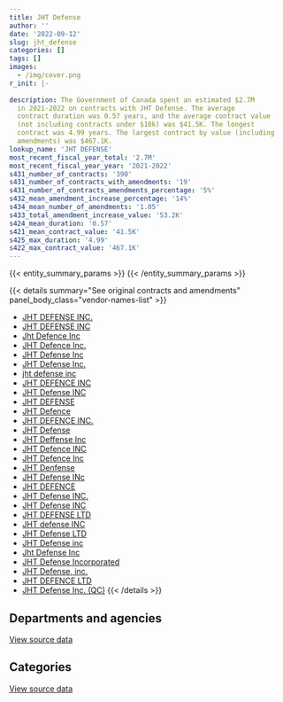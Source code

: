 ```yaml
---
title: JHT Defense
author: ''
date: '2022-09-12'
slug: jht_defense
categories: []
tags: []
images:
  - /img/cover.png
r_init: |-
  
description: The Government of Canada spent an estimated $2.7M
  in 2021-2022 on contracts with JHT Defense. The average
  contract duration was 0.57 years, and the average contract value
  (not including contracts under $10k) was $41.5K. The longest
  contract was 4.99 years. The largest contract by value (including
  amendments) was $467.1K.
lookup_name: 'JHT DEFENSE'
most_recent_fiscal_year_total: '2.7M'
most_recent_fiscal_year_year: '2021-2022'
s431_number_of_contracts: '390'
s431_number_of_contracts_with_amendments: '19'
s431_number_of_contracts_amendments_percentage: '5%'
s432_mean_amendment_increase_percentage: '14%'
s434_mean_number_of_amendments: '1.05'
s433_total_amendment_increase_value: '53.2K'
s424_mean_duration: '0.57'
s421_mean_contract_value: '41.5K'
s425_max_duration: '4.99'
s422_max_contract_value: '467.1K'
---
```


<script src="/rmarkdown-libs/htmlwidgets/htmlwidgets.js"></script>
<link href="/rmarkdown-libs/datatables-css/datatables-crosstalk.css" rel="stylesheet" />
<script src="/rmarkdown-libs/datatables-binding/datatables.js"></script>
<script src="/rmarkdown-libs/jquery/jquery-3.6.0.min.js"></script>
<link href="/rmarkdown-libs/dt-core-bootstrap/css/dataTables.bootstrap.min.css" rel="stylesheet" />
<link href="/rmarkdown-libs/dt-core-bootstrap/css/dataTables.bootstrap.extra.css" rel="stylesheet" />
<script src="/rmarkdown-libs/dt-core-bootstrap/js/jquery.dataTables.min.js"></script>
<script src="/rmarkdown-libs/dt-core-bootstrap/js/dataTables.bootstrap.min.js"></script>
<link href="/rmarkdown-libs/crosstalk/css/crosstalk.min.css" rel="stylesheet" />
<script src="/rmarkdown-libs/crosstalk/js/crosstalk.min.js"></script>
<script src="/rmarkdown-libs/htmlwidgets/htmlwidgets.js"></script>
<link href="/rmarkdown-libs/datatables-css/datatables-crosstalk.css" rel="stylesheet" />
<script src="/rmarkdown-libs/datatables-binding/datatables.js"></script>
<script src="/rmarkdown-libs/jquery/jquery-3.6.0.min.js"></script>
<link href="/rmarkdown-libs/dt-core-bootstrap/css/dataTables.bootstrap.min.css" rel="stylesheet" />
<link href="/rmarkdown-libs/dt-core-bootstrap/css/dataTables.bootstrap.extra.css" rel="stylesheet" />
<script src="/rmarkdown-libs/dt-core-bootstrap/js/jquery.dataTables.min.js"></script>
<script src="/rmarkdown-libs/dt-core-bootstrap/js/dataTables.bootstrap.min.js"></script>
<link href="/rmarkdown-libs/crosstalk/css/crosstalk.min.css" rel="stylesheet" />
<script src="/rmarkdown-libs/crosstalk/js/crosstalk.min.js"></script>

{{< entity_summary_params >}}
{{< /entity_summary_params >}}

{{< details summary="See original contracts and amendments" panel_body_class="vendor-names-list" >}}
- [JHT DEFENSE INC.](https://search.open.canada.ca/en/ct/?sort=contract_value_f%20desc&page=1&search_text=%22JHT%20DEFENSE%20INC.%22)
- [JHT DEFENSE INC](https://search.open.canada.ca/en/ct/?sort=contract_value_f%20desc&page=1&search_text=%22JHT%20DEFENSE%20INC%22)
- [Jht Defence Inc](https://search.open.canada.ca/en/ct/?sort=contract_value_f%20desc&page=1&search_text=%22Jht%20Defence%20Inc%22)
- [JHT Defence Inc.](https://search.open.canada.ca/en/ct/?sort=contract_value_f%20desc&page=1&search_text=%22JHT%20Defence%20Inc.%22)
- [JHT Defense Inc](https://search.open.canada.ca/en/ct/?sort=contract_value_f%20desc&page=1&search_text=%22JHT%20Defense%20Inc%22)
- [JHT Defense Inc.](https://search.open.canada.ca/en/ct/?sort=contract_value_f%20desc&page=1&search_text=%22JHT%20Defense%20Inc.%22)
- [jht defense inc](https://search.open.canada.ca/en/ct/?sort=contract_value_f%20desc&page=1&search_text=%22jht%20defense%20inc%22)
- [JHT DEFENCE INC](https://search.open.canada.ca/en/ct/?sort=contract_value_f%20desc&page=1&search_text=%22JHT%20DEFENCE%20INC%22)
- [JHT Defense INC](https://search.open.canada.ca/en/ct/?sort=contract_value_f%20desc&page=1&search_text=%22JHT%20Defense%20INC%22)
- [JHT DEFENSE](https://search.open.canada.ca/en/ct/?sort=contract_value_f%20desc&page=1&search_text=%22JHT%20DEFENSE%22)
- [JHT Defence](https://search.open.canada.ca/en/ct/?sort=contract_value_f%20desc&page=1&search_text=%22JHT%20Defence%22)
- [JHT DEFENCE INC.](https://search.open.canada.ca/en/ct/?sort=contract_value_f%20desc&page=1&search_text=%22JHT%20DEFENCE%20INC.%22)
- [JHT Defense](https://search.open.canada.ca/en/ct/?sort=contract_value_f%20desc&page=1&search_text=%22JHT%20Defense%22)
- [JHT Deffense Inc](https://search.open.canada.ca/en/ct/?sort=contract_value_f%20desc&page=1&search_text=%22JHT%20Deffense%20Inc%22)
- [JHT Defence INC](https://search.open.canada.ca/en/ct/?sort=contract_value_f%20desc&page=1&search_text=%22JHT%20Defence%20INC%22)
- [JHT Defence Inc](https://search.open.canada.ca/en/ct/?sort=contract_value_f%20desc&page=1&search_text=%22JHT%20Defence%20Inc%22)
- [JHT Denfense](https://search.open.canada.ca/en/ct/?sort=contract_value_f%20desc&page=1&search_text=%22JHT%20Denfense%22)
- [JHT Defense INc](https://search.open.canada.ca/en/ct/?sort=contract_value_f%20desc&page=1&search_text=%22JHT%20Defense%20INc%22)
- [JHT DEFENCE](https://search.open.canada.ca/en/ct/?sort=contract_value_f%20desc&page=1&search_text=%22JHT%20DEFENCE%22)
- [JHT Defense INC.](https://search.open.canada.ca/en/ct/?sort=contract_value_f%20desc&page=1&search_text=%22JHT%20Defense%20INC.%22)
- [JHT Defense INC](https://search.open.canada.ca/en/ct/?sort=contract_value_f%20desc&page=1&search_text=%22JHT%20%20Defense%20INC%22)
- [JHT DEFENSE LTD](https://search.open.canada.ca/en/ct/?sort=contract_value_f%20desc&page=1&search_text=%22JHT%20DEFENSE%20LTD%22)
- [JHT defense INC](https://search.open.canada.ca/en/ct/?sort=contract_value_f%20desc&page=1&search_text=%22JHT%20defense%20INC%22)
- [JHT Defense LTD](https://search.open.canada.ca/en/ct/?sort=contract_value_f%20desc&page=1&search_text=%22JHT%20Defense%20LTD%22)
- [JHT Defense inc](https://search.open.canada.ca/en/ct/?sort=contract_value_f%20desc&page=1&search_text=%22JHT%20Defense%20inc%22)
- [Jht Defense Inc](https://search.open.canada.ca/en/ct/?sort=contract_value_f%20desc&page=1&search_text=%22Jht%20Defense%20Inc%22)
- [JHT Defense Incorporated](https://search.open.canada.ca/en/ct/?sort=contract_value_f%20desc&page=1&search_text=%22JHT%20Defense%20Incorporated%22)
- [JHT Defense, inc.](https://search.open.canada.ca/en/ct/?sort=contract_value_f%20desc&page=1&search_text=%22JHT%20Defense%2c%20inc.%22)
- [JHT DEFENCE LTD](https://search.open.canada.ca/en/ct/?sort=contract_value_f%20desc&page=1&search_text=%22JHT%20DEFENCE%20LTD%22)
- [JHT Defense Inc. (QC)](https://search.open.canada.ca/en/ct/?sort=contract_value_f%20desc&page=1&search_text=%22JHT%20Defense%20Inc.%20%28QC%29%22)
{{< /details >}}

## Departments and agencies

<div id="htmlwidget-1" style="width:100%;height:auto;" class="datatables html-widget"></div>
<script type="application/json" data-for="htmlwidget-1">{"x":{"style":"bootstrap","filter":"none","vertical":false,"data":[["<a href=\"/departments/csc-scc/\">Correctional Service of Canada<\/a>","<a href=\"/departments/dnd-mdn/\">National Defence<\/a>","<a href=\"/departments/nrc-cnrc/\">National Research Council Canada<\/a>","<a href=\"/departments/rcmp-grc/\">Royal Canadian Mounted Police<\/a>","<a href=\"/departments/tc/\">Transport Canada<\/a>"],[33221.39,2678217.52,null,11550.04,null],[null,2928748.13,null,null,null],[null,1994733.54,null,null,17176.23],[null,2645544.41,14711.22,11439.11,33471.62]],"container":"<table class=\"table table-striped table-hover row-border order-column display\">\n  <thead>\n    <tr>\n      <th>Department<\/th>\n      <th>2018-2019<\/th>\n      <th>2019-2020<\/th>\n      <th>2020-2021<\/th>\n      <th>2021-2022<\/th>\n    <\/tr>\n  <\/thead>\n<\/table>","options":{"order":[[4,"desc"]],"pageLength":10,"autoWidth":true,"columnDefs":[{"targets":1,"render":"function(data, type, row, meta) {\n    return type !== 'display' ? data : DTWidget.formatCurrency(data, \"$\", 2, 3, \",\", \".\", true, null);\n  }"},{"targets":2,"render":"function(data, type, row, meta) {\n    return type !== 'display' ? data : DTWidget.formatCurrency(data, \"$\", 2, 3, \",\", \".\", true, null);\n  }"},{"targets":3,"render":"function(data, type, row, meta) {\n    return type !== 'display' ? data : DTWidget.formatCurrency(data, \"$\", 2, 3, \",\", \".\", true, null);\n  }"},{"targets":4,"render":"function(data, type, row, meta) {\n    return type !== 'display' ? data : DTWidget.formatCurrency(data, \"$\", 2, 3, \",\", \".\", true, null);\n  }"},{"width":"16%","targets":[1,2,3,4]},{"className":"dt-right","targets":[1,2,3,4]}],"orderClasses":false}},"evals":["options.columnDefs.0.render","options.columnDefs.1.render","options.columnDefs.2.render","options.columnDefs.3.render"],"jsHooks":[]}</script>
<p class="text-right">
<a href="https://github.com/GoC-Spending/contracts-data/tree/main/data/out/vendors/jht_defense/summary_by_fiscal_year_by_department.csv" class="source-data-link btn btn-link">View source data</a>
</p>

## Categories

<div id="htmlwidget-2" style="width:100%;height:auto;" class="datatables html-widget"></div>
<script type="application/json" data-for="htmlwidget-2">{"x":{"style":"bootstrap","filter":"none","vertical":false,"data":[["<a href=\"/categories/facilities_and_construction/\">Facilities and construction<\/a>","<a href=\"/categories/office_management/\">Office management<\/a>","<a href=\"/categories/defence/\">Defence<\/a>","<a href=\"/categories/professional_services/\">Professional services<\/a>","<a href=\"/categories/transportation_and_logistics/\">Transportation and logistics<\/a>","<a href=\"/categories/industrial_products_and_services/\">Industrial products and services<\/a>"],[60600.58,null,1456381.02,null,11550.04,1194457.32],[91413.65,null,1224072.33,54269.35,null,1558992.8],[58180.4,23914.52,1356887.6,null,null,572927.24],[127824.72,null,1901850.61,null,11439.11,664051.92]],"container":"<table class=\"table table-striped table-hover row-border order-column display\">\n  <thead>\n    <tr>\n      <th>Category<\/th>\n      <th>2018-2019<\/th>\n      <th>2019-2020<\/th>\n      <th>2020-2021<\/th>\n      <th>2021-2022<\/th>\n    <\/tr>\n  <\/thead>\n<\/table>","options":{"order":[[4,"desc"]],"dom":"t","pageLength":30,"autoWidth":true,"columnDefs":[{"targets":1,"render":"function(data, type, row, meta) {\n    return type !== 'display' ? data : DTWidget.formatCurrency(data, \"$\", 2, 3, \",\", \".\", true, null);\n  }"},{"targets":2,"render":"function(data, type, row, meta) {\n    return type !== 'display' ? data : DTWidget.formatCurrency(data, \"$\", 2, 3, \",\", \".\", true, null);\n  }"},{"targets":3,"render":"function(data, type, row, meta) {\n    return type !== 'display' ? data : DTWidget.formatCurrency(data, \"$\", 2, 3, \",\", \".\", true, null);\n  }"},{"targets":4,"render":"function(data, type, row, meta) {\n    return type !== 'display' ? data : DTWidget.formatCurrency(data, \"$\", 2, 3, \",\", \".\", true, null);\n  }"},{"width":"16%","targets":[1,2,3,4]},{"className":"dt-right","targets":[1,2,3,4]}],"orderClasses":false,"lengthMenu":[10,25,30,50,100]}},"evals":["options.columnDefs.0.render","options.columnDefs.1.render","options.columnDefs.2.render","options.columnDefs.3.render"],"jsHooks":[]}</script>
<p class="text-right">
<a href="https://github.com/GoC-Spending/contracts-data/tree/main/data/out/vendors/jht_defense/summary_by_fiscal_year_by_category.csv" class="source-data-link btn btn-link">View source data</a>
</p>
